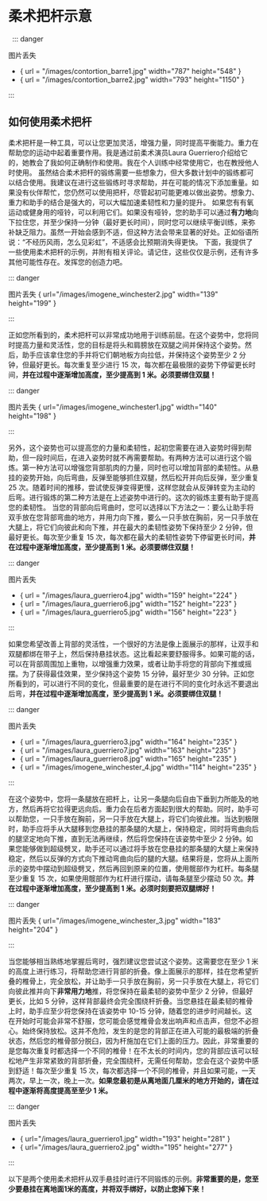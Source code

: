 # 柔术把杆示意
 
::: danger

图片丢失
- \{ url = "/images/contortion_barre1.jpg" width="787" height="548" \}
- \{ url = "/images/contortion_barre2.jpg" width="793" height="1150" \}

:::

## 如何使用柔术把杆

柔术把杆是一种工具，可以让您更加灵活，增强力量，同时提高平衡能力。重力在帮助您的运动中起着重要作用。我是通过前柔术演员Laura Guerriero介绍给它的，她教会了我如何正确制作和使用。我在个人训练中经常使用它，也在教授他人时使用。
虽然结合柔术把杆的锻练需要一些想象力，但大多数计划中的锻练都可以结合使用。我建议在进行这些锻练时寻求帮助，并在可能的情况下添加重量。如果没有伙伴帮忙，您仍然可以使用把杆，尽管起初可能更难以做出姿势。想象力、重力和助手的结合是强大的，可以大幅加速柔韧性和力量的提升。
如果您有有氧运动或健身用的哑铃，可以利用它们。如果没有哑铃，您的助手可以通过**有力地**向下拉住您，并至少保持一分钟（最好更长时间），同时您可以继续平衡训练，来弥补缺乏阻力。虽然一开始会感到不适，但这种方法会带来显著的好处。正如俗语所说：“不经历风雨，怎么见彩虹”，不适感会比预期消失得更快。
下面，我提供了一些使用柔术把杆的示例，并附有相关评论。请记住，这些仅仅是示例，还有许多其他可能性存在。发挥您的创造力吧。

::: danger

图片丢失 \{ url="/images/imogene_winchester2.jpg" width="139" height="199" \}

:::

正如您所看到的，柔术把杆可以非常成功地用于训练前屈。在这个姿势中，您将同时提高力量和灵活性，您的目标是将头和肩膀放在双腿之间并保持这个姿势。然后，助手应该拿住您的手并将它们朝地板方向拉低，并保持这个姿势至少 2 分钟，但最好更长。每次重复至少进行 15 次，每次都在最极限的姿势下停留更长时间，<strong>并在过程中逐渐增加高度，至少提高到 1 米。<span class="underline">必须要绑住双腿！</span></strong>

::: danger

图片丢失 \{ url="/images/imogene_winchester1.jpg" width="140" height="198" \}

:::

另外，这个姿势也可以提高您的力量和柔韧性，起初您需要在进入姿势时得到帮助，但一段时间后，在进入姿势时就不再需要帮助。有两种方法可以进行这个锻炼。第一种方法可以增强您背部肌肉的力量，同时也可以增加背部的柔韧性。从悬挂的姿势开始，向后弯曲，反弹至能够抓住双腿，然后松开并向后反弹，至少重复 25 次。随着时间的推移，尝试使反弹变得更慢，这样您就会从反弹转变为主动的后弯。进行锻炼的第二种方法是在上述姿势中进行的。这次的锻炼主要有助于提高您的柔韧性。 当您的背部向后弯曲时，您可以选择以下方法之一：要么让助手将双手放在您背部弯曲的地方，并用力向下推，要么一只手放在胸前，另一只手放在大腿上，将它们向彼此和向下推，并在最大的柔韧性姿势下保持至少 2 分钟，但最好更长。每次至少重复 15 次，每次都在最大的柔韧性姿势下停留更长时间，<strong>并在过程中逐渐增加高度，至少提高到 1 米。<span class="underline">必须要绑住双腿！</span></strong>

::: danger

图片丢失
- \{ url = "/images/laura_guerriero4.jpg" width="159" height="224" \}
- \{ url = "/images/laura_guerriero6.jpg" width="152" height="223" \}
- \{ url = "/images/laura_guerriero5.jpg" width="156" height="223" \}

:::

如果您希望改善上背部的灵活性，一个很好的方法是像上面展示的那样，让双手和双腿都绑在带子上，然后保持悬挂状态。这比看起来要舒服得多。如果可能的话，可以在背部周围加上重物，以增强重力效果，或者让助手将您的背部向下推或摇摆。为了获得最佳效果，至少保持这个姿势 15 分钟，最好至少 30 分钟。正如您所看到的，可以进行不同的变化，但最重要的是在进行不同的变化时永远不要退出后弯，<strong>并在过程中逐渐增加高度，至少提高到 1 米。<span class="underline">必须要绑住双腿！</span></strong>

::: danger

图片丢失
- \{ url = "/images/laura_guerriero3.jpg" width="164" height="235" \}
- \{ url = "/images/laura_guerriero7.jpg" width="163" height="235" \}
- \{ url = "/images/laura_guerriero8.jpg" width="165" height="235" \}
- \{ url = "/images/imogene_winchester_4.jpg" width="114" height="235" \}

:::

在这个姿势中，您将一条腿放在把杆上，让另一条腿向后自由下垂到力所能及的地方，然后再将它拉得更远向后。重力会在后者方面起到很大的帮助。同时，助手可以帮助您，一只手放在胸前，另一只手放在大腿上，将它们向彼此推。当达到极限时，助手应将手从大腿移到您悬挂的那条腿的大腿上，保持稳定，同时将弯曲向后的腿坚定地向下推，直到无法再继续，然后将您保持在该姿势中至少 2 分钟。如果您能够做到超级劈叉，助手还可以通过将手放在您悬挂的那条腿的大腿上来保持稳定，然后以反弹的方式向下推动弯曲向后的腿的大腿。结果将是，您将从上面所示的姿势中摆动到超级劈叉，然后再回到原来的位置，使用髋部作为杠杆。每条腿至少重复 15 次，如果使用髋部作为杠杆进行摆动，请每条腿至少摆动 50 次。<strong>并在过程中逐渐增加高度，至少提高到 1 米。<span class="underline">必须时刻要把双腿绑好！</span></strong>

::: danger

图片丢失 \{ url="/images/imogene_winchester_3.jpg" width="183" height="204" \}

:::

当您能够相当熟练地掌握后弯时，强烈建议您尝试这个姿势。这需要您在至少 1 米的高度上进行练习，将帮助您进行背部的折叠。像上面展示的那样，挂在您希望折叠的椎骨上，完全放松，并让助手一只手放在胸前，另一只手放在大腿上，将它们向彼此推并向下**非常用力地**推，将您保持在最柔韧的姿势中至少 2 分钟，但最好更长，比如 5 分钟，这样背部最终会完全围绕杆折叠。当您悬挂在最柔韧的椎骨上时，助手应至少将您保持在该姿势中 10-15 分钟，随着您的进步时间越长。这在开始时可能会非常不舒服，您可能会感觉椎骨会发出响声和点击声，但您不必担心。始终保持放松。这并不危险，发生的是您的背部正在进入可能的最极端的折叠状态，然后您的椎骨部分脱臼，因为杆施加在它们上面的压力。因此，非常重要的是您每次重复时都选择一个不同的椎骨！在不太长的时间内，您的背部应该可以轻松地产生非常紧致的背部折叠，完全围绕杆，无需任何帮助，您会在这个姿势中感到舒适！每次至少重复 15 次，每次都选择一个不同的椎骨，并且如果可能，一天两次，早上一次，晚上一次。**如果您最初是从离地面几厘米的地方开始的，请在过程中逐渐将高度提高至至少 1 米。**

::: danger

图片丢失
- \{ url="/images/laura_guerriero1.jpg" width="193" height="281" \}
- \{ url="/images/laura_guerriero2.jpg" width="195" height="277" \}

:::

以下是两个使用柔术把杆从双手悬挂时进行不同锻炼的示例。<strong><span class="underline">非常重要</span>的是，您至少要悬挂在离地面1米的高度，并将双手绑好，以防止您掉下来！</strong>
